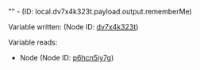 "" - (ID: local.dv7x4k323t.payload.output.rememberMe)

Variable written:
 (Node ID: [dv7x4k323t](../nodes/dv7x4k323t.md))

Variable reads:
* Node (Node ID: [p6hcn5iy7g](../nodes/p6hcn5iy7g.md))

